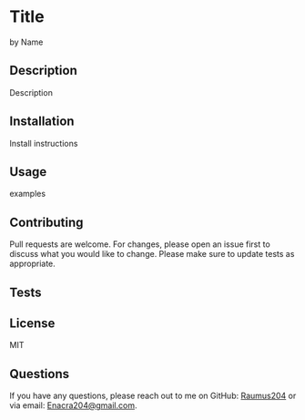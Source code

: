 
# Title
by Name

## Description
Description

## Installation
Install instructions

## Usage
examples

## Contributing
Pull requests are welcome. For changes, please open an issue first to discuss what you would like to change. Please make sure to update tests as appropriate.

## Tests


## License
MIT

## Questions
If you have any questions, please reach out to me on GitHub: [Raumus204](https://github.com/Raumus204) or via email: Enacra204@gmail.com.
    